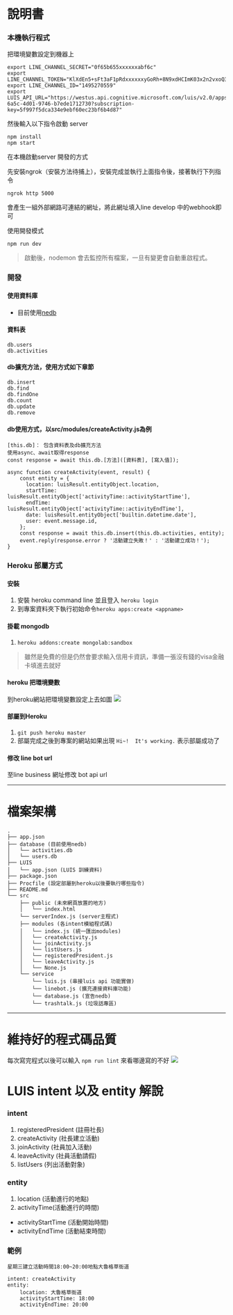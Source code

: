# 說明書

### 本機執行程式

把環境變數設定到機器上

```shell
export LINE_CHANNEL_SECRET="0f65b655xxxxxxabf6c"
export LINE_CHANNEL_TOKEN="KlXdEn5+sFt3aF1pRdxxxxxxyGoRh+8N9xdHCImK03x2n2vxoQ3J9OIthrSqYNF4BqIvNdhW3XkiGwdB04t89/1O/w1cDnyilFU="
export LINE_CHANNEL_ID="1495270559"
export LUIS_API_URL="https://westus.api.cognitive.microsoft.com/luis/v2.0/apps/fba8ab1a-6a5c-4d01-9746-b7ede1712730?subscription-key=5f997f5dca334e9ebf60ec23bf6b4d87"
```

然後輸入以下指令啟動 server
```
npm install
npm start
```

在本機啟動server 開發的方式

先安裝ngrok（安裝方法待捕上），安裝完成並執行上面指令後，接著執行下列指令

```
ngrok http 5000

```

會產生一組外部網路可連結的網址，將此網址填入line develop 中的webhook即可

使用開發模式

```
npm run dev
```

> 啟動後，nodemon 會去監控所有檔案，一旦有變更會自動重啟程式。

### 開發
#### 使用資料庫
- 目前使用[nedb](https://github.com/louischatriot/nedb)
#### 資料表
```
db.users
db.activities
```
#### db擴充方法，使用方式如下章節
```
db.insert
db.find
db.findOne
db.count
db.update
db.remove
```
#### db使用方式，以src/modules/createActivity.js為例
```
[this.db]： 包含資料表及db擴充方法
使用async、await取得response
const response = await this.db.[方法]([資料表], [寫入值]);
```
```
async function createActivity(event, result) {
    const entity = {
      location: luisResult.entityObject.location,
      startTime: luisResult.entityObject['activityTime::activityStartTime'],
      endTime: luisResult.entityObject['activityTime::activityEndTime'],
      date: luisResult.entityObject['builtin.datetime.date'],
      user: event.message.id,
    };
    const response = await this.db.insert(this.db.activities, entity);
    event.reply(response.error ? '活動建立失敗！' : '活動建立成功！');
}
```

### Heroku 部屬方式
#### 安裝
1. 安裝 heroku command line 並且登入 `heroku login`
2. 到專案資料夾下執行初始命令`heroku apps:create <appname>`

#### 掛載 mongodb
1. `heroku addons:create mongolab:sandbox`

> 雖然是免費的但是仍然會要求輸入信用卡資訊，準備一張沒有錢的visa金融卡填進去就好

#### heroku 把環境變數
到heroku網站把環境變數設定上去如圖
![](http://i.imgur.com/B2uyyod.png)

#### 部屬到Heroku
1. `git push heroku master`
2. 部屬完成之後到專案的網站如果出現 `Hi~!  It's working.` 表示部屬成功了

#### 修改 line bot url
至line business 網址修改 bot api url

----

# 檔案架構

```
.
├── app.json
├── database (目前使用nedb)
│   └── activities.db
│   └── users.db
├── LUIS
│   └── app.json (LUIS 訓練資料)
├── package.json
├── Procfile (設定部屬到heroku以後要執行哪些指令)
├── README.md
└── src
    ├── public (未來網頁放置的地方)
    │   └── index.html
    └── serverIndex.js (server主程式)
    ├── modules (各intent模組程式碼)
    │   └── index.js (統一匯出modules)
    │   └── createActivity.js
    │   └── joinActivity.js
    │   └── listUsers.js
    │   └── registeredPresident.js
    │   └── leaveActivity.js
    │   └── None.js
    └── service
        └── luis.js (串接luis api 功能實做)
        └── linebot.js (擴充連接資料庫功能)
        └── database.js (宣告nedb)
        └── trashtalk.js (垃圾話專區)

```

----

# 維持好的程式碼品質

每次寫完程式以後可以輸入 `npm run lint` 來看哪邊寫的不好
![](http://i.imgur.com/7ZP3eys.png)

# LUIS intent 以及 entity 解說

### intent

1. registeredPresident (註冊社長)
2. createActivity (社長建立活動)
3. joinActivity (社員加入活動)
4. leaveActivity (社員活動請假)
5. listUsers (列出活動對象)

### entity

1. location (活動進行的地點)
2. activityTime(活動進行的時間)
 - activityStartTime (活動開始時間)
 - activityEndTime (活動結束時間)

### 範例

```
星期三建立活動時間18:00~20:00地點大魯格草衙道

intent: createActivity
entity:
    location: 大魯格草衙道
    activityStartTime: 18:00
    activityEndTime: 20:00
```

